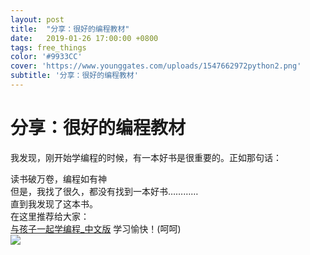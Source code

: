 ```yaml
---
layout: post
title:  "分享：很好的编程教材"
date:   2019-01-26 17:00:00 +0800
tags: free_things
color: '#9933CC'
cover: 'https://www.younggates.com/uploads/1547662972python2.png'
subtitle: '分享：很好的编程教材'
---
```

# 分享：很好的编程教材
我发现，刚开始学编程的时候，有一本好书是很重要的。正如那句话：<br>

读书破万卷，编程如有神<br>
但是，我找了很久，都没有找到一本好书…………<br>
直到我发现了这本书。<br>
在这里推荐给大家：<br>
[与孩子一起学编程_中文版](https://sendeyo.com/en/d38b2faf7d)
学习愉快！(呵呵)<br>
![](https://image.slidesharecdn.com/llc400-2013-l22-130313014609-phpapp02/95/llc4002013l22-19-638.jpg?cb=1363139273)

